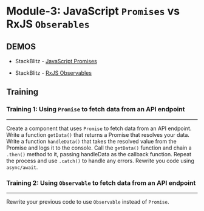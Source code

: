 # Module-3: JavaScript `Promises` vs RxJS `Obserables`

## DEMOS

- StackBlitz - [JavaScript Promises](https://stackblitz.com/edit/js-sznnwr)

- StackBlitz - [RxJS Observables](https://stackblitz.com/edit/rxjs-observables)

## Training

### Training 1: Using `Promise` to fetch data from an API endpoint

---

Create a component that uses `Promise` to fetch data from an API
endpoint. Write a function `getData()` that returns a Promise that
resolves your data. Write a function `handleData()` that takes the
resolved value from the Promise and logs it to the console.
Call the `getData()` function and chain a `.then()` method to it, 
passing handleData as the callback function. Repeat the process and 
use `.catch()` to handle any errors. Rewrite you code using `async/await`.


### Training 2: Using `Observable` to fetch data from an API endpoint

---

Rewrite your previous code to use `Observable` instead of `Promise`.
